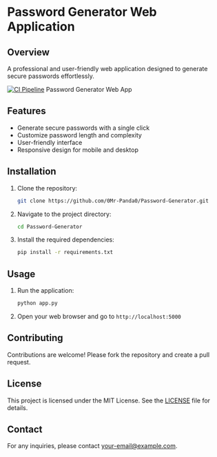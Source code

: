 # Password Generator Web Application

## Overview
A professional and user-friendly web application designed to generate secure passwords effortlessly.

[![CI Pipeline](https://github.com/0Mr-Panda0/Password-Generator/actions/workflows/main.yml/badge.svg)](https://github.com/0Mr-Panda0/Password-Generator/actions/workflows/main.yml) Password Generator Web App
## Features
- Generate secure passwords with a single click
- Customize password length and complexity
- User-friendly interface
- Responsive design for mobile and desktop

## Installation
1. Clone the repository:
    ```bash
    git clone https://github.com/0Mr-Panda0/Password-Generator.git
    ```
2. Navigate to the project directory:
    ```bash
    cd Password-Generator
    ```
3. Install the required dependencies:
    ```bash
    pip install -r requirements.txt
    ```

## Usage
1. Run the application:
    ```bash
    python app.py
    ```
2. Open your web browser and go to `http://localhost:5000`

## Contributing
Contributions are welcome! Please fork the repository and create a pull request.

## License
This project is licensed under the MIT License. See the [LICENSE](LICENSE) file for details.

## Contact
For any inquiries, please contact [your-email@example.com](mailto:your-email@example.com).
